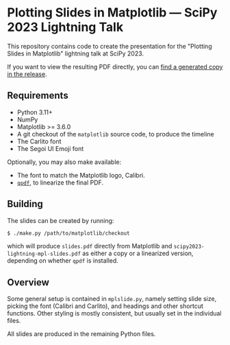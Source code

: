 Plotting Slides in Matplotlib — SciPy 2023 Lightning Talk
=========================================================

This repository contains code to create the presentation for the "Plotting Slides in
Matplotlib" lightning talk at SciPy 2023.

If you want to view the resulting PDF directly, you can [find a generated copy in the
release](https://github.com/QuLogic/scipy2023-lightning-mpl-slides).

Requirements
------------

* Python 3.11+
* NumPy
* Matplotlib >= 3.6.0
* A git checkout of the `matplotlib` source code, to produce the timeline
* The Carlito font
* The Segoi UI Emoji font

Optionally, you may also make available:

* The font to match the Matplotlib logo, Calibri.
* [`qpdf`](http://qpdf.sourceforge.net/), to linearize the final PDF.

Building
--------

The slides can be created by running:

```bash
$ ./make.py /path/to/matplotlib/checkout
```

which will produce `slides.pdf` directly from Matplotlib and
`scipy2023-lightning-mpl-slides.pdf` as either a copy or a linearized version, depending
on whether `qpdf` is installed.

Overview
--------

Some general setup is contained in `mplslide.py`, namely setting slide size,
picking the font (Calibri and Carlito), and headings and other shortcut
functions. Other styling is mostly consistent, but usually set in the
individual files.

All slides are produced in the remaining Python files.
